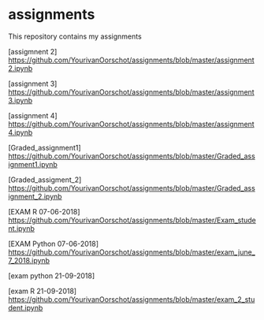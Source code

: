 # assignments
This repository contains my assignments

[assigmnent 2] https://github.com/YourivanOorschot/assignments/blob/master/assignment2.ipynb

[assignment 3] https://github.com/YourivanOorschot/assignments/blob/master/assignment3.ipynb

[assignment 4] https://github.com/YourivanOorschot/assignments/blob/master/assignment4.ipynb

[Graded_assignment1] https://github.com/YourivanOorschot/assignments/blob/master/Graded_assignment1.ipynb

[Graded_assigment_2] https://github.com/YourivanOorschot/assignments/blob/master/Graded_assignment_2.ipynb

[EXAM R 07-06-2018] https://github.com/YourivanOorschot/assignments/blob/master/Exam_student.ipynb

[EXAM Python 07-06-2018] https://github.com/YourivanOorschot/assignments/blob/master/exam_june_7_2018.ipynb

[exam python 21-09-2018] 

[exam R 21-09-2018] https://github.com/YourivanOorschot/assignments/blob/master/exam_2_student.ipynb
